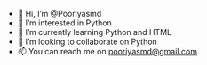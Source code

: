 - 👋 Hi, I’m @Pooriyasmd
- 👀 I’m interested in Python
- 🌱 I’m currently learning Python and HTML
- 💞️ I’m looking to collaborate on Python
- 📫 You can reach me on pooriyasmd@gmail.com 

<!---
Pooriyasmd/Pooriyasmd is a ✨ special ✨ repository because its `README.md` (this file) appears on your GitHub profile.
You can click the Preview link to take a look at your changes.
--->
